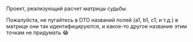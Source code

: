 Проект, реализующий расчет матрицы судьбы

Пожалуйста, не пугайтесь в DTO названий полей (a1, b1, c1, и т.д.) в матрице они так идентифицируются, и какое-то другое название этим точкам не придумать 😂
